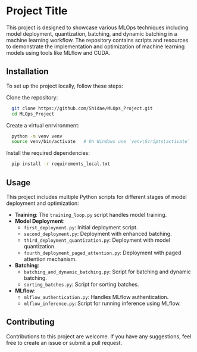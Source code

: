 
# Project Title

This project is designed to showcase various MLOps techniques including model deployment, quantization, batching, and dynamic batching in a machine learning workflow. The repository contains scripts and resources to demonstrate the implementation and optimization of machine learning models using tools like MLflow and CUDA.



## Installation

To set up the project locally, follow these steps:

Clone the repository:

```bash 
  git clone https://github.com/Shidae/MLOps_Project.git
  cd MLOps_Project

```
Create a virtual enrvironment:
```bash
  python -m venv venv
  source venv/bin/activate   # On Windows use `venv\Scripts\activate`
```
Install the required dependencies:
```bash
  pip install -r requirements_local.txt

```

    
## Usage

This project includes multiple Python scripts for different stages of model deployment and optimization:

- **Training**: The `training_loop.py` script handles model training.
- **Model Deployment**:
  - `first_deployment.py`: Initial deployment script.
  - `second_deployment.py`: Deployment with enhanced batching.
  - `third_deployment_quantization.py`: Deployment with model quantization.
  - `fourth_deployment_paged_attention.py`: Deployment with paged attention mechanism.
- **Batching**:
  - `batching_and_dynamic_batching.py`: Script for batching and dynamic batching.
  - `sorting_batches.py`: Script for sorting batches.
- **MLflow**:
  - `mlflow_authentication.py`: Handles MLflow authentication.
  - `mlflow_inference.py`: Script for running inference using MLflow.

## Contributing

Contributions to this project are welcome. If you have any suggestions, feel free to create an issue or submit a pull request.
